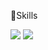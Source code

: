 

🤫Skills


<img src="https://img.shields.io/badge/JavaScript-F7DF1E?style=for-the-brige&logo=JavaScript&logoColor=white"/>
<img src="https://img.shields.io/badge/JAVA-007396?style=for-the-brige&logo=java&logoColor=white">

